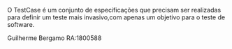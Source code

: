 O TestCase é um conjunto de especificações que precisam ser realizadas para definir um teste mais invasivo,com apenas um objetivo
para o teste de software.

Guilherme Bergamo RA:1800588
